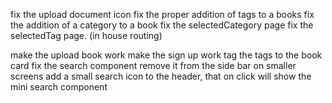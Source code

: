 <!-- make the buttons fatter -->
fix the upload document icon
fix the proper addition of tags to a books
fix the addition of a category to a book 
fix the selectedCategory page 
fix the selectedTag page. (in house routing)
<!-- fix the home page and and the library image pages with good css (perfect when responsive) -->
make the upload book work
make the sign up work
tag the tags to the book card
fix the search component
remove it from the side bar on smaller screens add a small search icon to the header, that on click will show the mini search component

